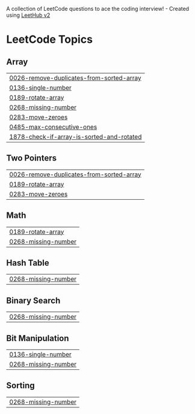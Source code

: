 A collection of LeetCode questions to ace the coding interview! - Created using [LeetHub v2](https://github.com/arunbhardwaj/LeetHub-2.0)
<!---LeetCode Topics Start-->
# LeetCode Topics
## Array
|  |
| ------- |
| [0026-remove-duplicates-from-sorted-array](https://github.com/Nitu07642/LeetCode/tree/master/0026-remove-duplicates-from-sorted-array) |
| [0136-single-number](https://github.com/Nitu07642/LeetCode/tree/master/0136-single-number) |
| [0189-rotate-array](https://github.com/Nitu07642/LeetCode/tree/master/0189-rotate-array) |
| [0268-missing-number](https://github.com/Nitu07642/LeetCode/tree/master/0268-missing-number) |
| [0283-move-zeroes](https://github.com/Nitu07642/LeetCode/tree/master/0283-move-zeroes) |
| [0485-max-consecutive-ones](https://github.com/Nitu07642/LeetCode/tree/master/0485-max-consecutive-ones) |
| [1878-check-if-array-is-sorted-and-rotated](https://github.com/Nitu07642/LeetCode/tree/master/1878-check-if-array-is-sorted-and-rotated) |
## Two Pointers
|  |
| ------- |
| [0026-remove-duplicates-from-sorted-array](https://github.com/Nitu07642/LeetCode/tree/master/0026-remove-duplicates-from-sorted-array) |
| [0189-rotate-array](https://github.com/Nitu07642/LeetCode/tree/master/0189-rotate-array) |
| [0283-move-zeroes](https://github.com/Nitu07642/LeetCode/tree/master/0283-move-zeroes) |
## Math
|  |
| ------- |
| [0189-rotate-array](https://github.com/Nitu07642/LeetCode/tree/master/0189-rotate-array) |
| [0268-missing-number](https://github.com/Nitu07642/LeetCode/tree/master/0268-missing-number) |
## Hash Table
|  |
| ------- |
| [0268-missing-number](https://github.com/Nitu07642/LeetCode/tree/master/0268-missing-number) |
## Binary Search
|  |
| ------- |
| [0268-missing-number](https://github.com/Nitu07642/LeetCode/tree/master/0268-missing-number) |
## Bit Manipulation
|  |
| ------- |
| [0136-single-number](https://github.com/Nitu07642/LeetCode/tree/master/0136-single-number) |
| [0268-missing-number](https://github.com/Nitu07642/LeetCode/tree/master/0268-missing-number) |
## Sorting
|  |
| ------- |
| [0268-missing-number](https://github.com/Nitu07642/LeetCode/tree/master/0268-missing-number) |
<!---LeetCode Topics End-->